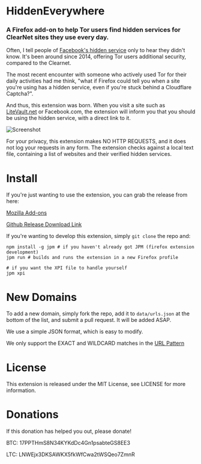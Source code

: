 # HiddenEverywhere

### A Firefox add-on to help Tor users find hidden services for ClearNet sites they use every day.

Often, I tell people of [Facebook's hidden service](http://arstechnica.com/security/2014/10/facebook-offers-hidden-service-to-tor-users/) only to hear they didn't know. It's been around since 2014, offering Tor users additional security, compared to the Clearnet.

The most recent encounter with someone who actively used Tor for their daily activities had me think, "what if Firefox could tell you when a site you're using has a hidden service, even if you're stuck behind a Cloudflare Captcha?".

And thus, this extension was born. When you visit a site such as [LiteVault.net](https://www.litevault.net) or Facebook.com, the extension will inform you that you should be using the hidden service, with a direct link to it.

![Screenshot](https://i.imgur.com/g2UNL3c.png)

For your privacy, this extension makes NO HTTP REQUESTS, and it does not log your requests in any form. The extension checks against a local text file, containing a list of websites and their verified hidden services.


Install
=======
If you're just wanting to use the extension, you can grab the release from here:

[Mozilla Add-ons](https://addons.mozilla.org/en-US/firefox/addon/hiddeneverywhere/)

[Github Release Download Link](https://github.com/Someguy123/HiddenEverywhere/releases)

If you're wanting to develop this extension, simply `git clone` the repo and:

    npm install -g jpm # if you haven't already got JPM (firefox extension development)
    jpm run # builds and runs the extension in a new Firefox profile

    # if you want the XPI file to handle yourself
    jpm xpi

New Domains
===========

To add a new domain, simply fork the repo, add it to `data/urls.json` at the bottom of the list, and submit a pull request. It will be added ASAP.

We use a simple JSON format, which is easy to modify.

We only support the EXACT and WILDCARD matches in the [URL Pattern](https://developer.mozilla.org/en-US/Add-ons/SDK/Low-Level_APIs/util_match-pattern)

License
=======
This extension is released under the MIT License, see LICENSE for more information.

Donations
=====
If this donation has helped you out, please donate!

BTC: 17PPTHmS8N34KYKdDc4Gn1psabteGS8EE3

LTC: LNWEjx3DKSAWKX5fkWfCwa2tWSQeo7ZmnR


